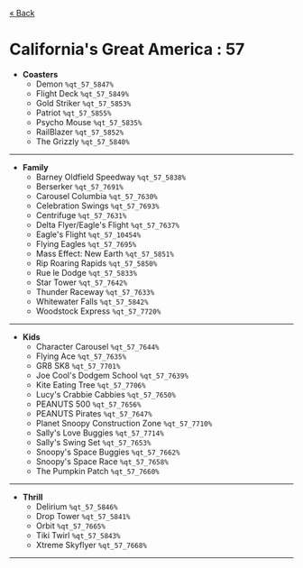 <a href="../parks_available.md">&laquo; Back</a>
# California's Great America : 57
 - **Coasters** 
   - Demon `%qt_57_5847%`
   - Flight Deck `%qt_57_5849%`
   - Gold Striker `%qt_57_5853%`
   - Patriot `%qt_57_5855%`
   - Psycho Mouse `%qt_57_5835%`
   - RailBlazer `%qt_57_5852%`
   - The Grizzly `%qt_57_5840%`
---
 - **Family** 
   - Barney Oldfield Speedway `%qt_57_5838%`
   - Berserker `%qt_57_7691%`
   - Carousel Columbia `%qt_57_7630%`
   - Celebration Swings `%qt_57_7693%`
   - Centrifuge `%qt_57_7631%`
   - Delta Flyer/Eagle's Flight `%qt_57_7637%`
   - Eagle's Flight `%qt_57_10454%`
   - Flying Eagles `%qt_57_7695%`
   - Mass Effect: New Earth `%qt_57_5851%`
   - Rip Roaring Rapids `%qt_57_5850%`
   - Rue le Dodge `%qt_57_5833%`
   - Star Tower `%qt_57_7642%`
   - Thunder Raceway `%qt_57_7633%`
   - Whitewater Falls `%qt_57_5842%`
   - Woodstock Express `%qt_57_7720%`
---
 - **Kids** 
   - Character Carousel `%qt_57_7644%`
   - Flying Ace `%qt_57_7635%`
   - GR8 SK8 `%qt_57_7701%`
   - Joe Cool's Dodgem School `%qt_57_7639%`
   - Kite Eating Tree `%qt_57_7706%`
   - Lucy's Crabbie Cabbies `%qt_57_7650%`
   - PEANUTS 500 `%qt_57_7656%`
   - PEANUTS Pirates `%qt_57_7647%`
   - Planet Snoopy Construction Zone `%qt_57_7710%`
   - Sally's Love Buggies `%qt_57_7714%`
   - Sally's Swing Set `%qt_57_7653%`
   - Snoopy's Space Buggies `%qt_57_7662%`
   - Snoopy's Space Race `%qt_57_7658%`
   - The Pumpkin Patch `%qt_57_7660%`
---
 - **Thrill** 
   - Delirium `%qt_57_5846%`
   - Drop Tower `%qt_57_5841%`
   - Orbit `%qt_57_7665%`
   - Tiki Twirl `%qt_57_5843%`
   - Xtreme Skyflyer `%qt_57_7668%`
---